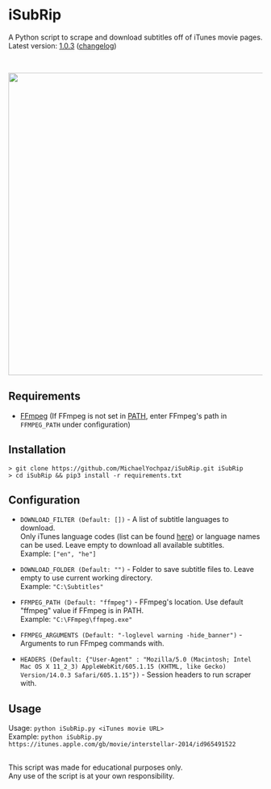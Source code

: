 # iSubRip
A Python script to scrape and download subtitles off of iTunes movie pages.  
Latest version: [1.0.3](https://github.com/MichaelYochpaz/iSubRip/blob/main/iSubRip.py) ([changelog](https://github.com/MichaelYochpaz/iSubRip/blob/main/CHANGELOG.md))

<br/>
<p align="center">
  <a href="#"><img src="https://user-images.githubusercontent.com/8832013/111081939-59f1fe80-850e-11eb-94ad-0a77baff88ed.gif" width="600"></a>
</p>

##  Requirements
* [FFmpeg](https://github.com/FFmpeg/FFmpeg) (If FFmpeg is not set in [PATH](https://en.wikipedia.org/wiki/PATH_(variable)), enter FFmpeg's path in `FFMPEG_PATH` under configuration)

##  Installation
```
> git clone https://github.com/MichaelYochpaz/iSubRip.git iSubRip
> cd iSubRip && pip3 install -r requirements.txt
```

## Configuration
* `DOWNLOAD_FILTER (Default: [])` - A list of subtitle languages to download.  
Only iTunes language codes (list can be found [here](https://datahub.io/core/language-codes/r/0.html)) or language names can be used.
Leave empty to download all available subtitles.  
Example: `["en", "he"]`

* `DOWNLOAD_FOLDER (Default: "")` - Folder to save subtitle files to. Leave empty to use current working directory.  
Example: `"C:\Subtitles"`

* `FFMPEG_PATH (Default: "ffmpeg")` - FFmpeg's location. Use default "ffmpeg" value if FFmpeg is in PATH.  
Example: `"C:\FFmpeg\ffmpeg.exe"`

* `FFMPEG_ARGUMENTS (Default: "-loglevel warning -hide_banner")` - Arguments to run FFmpeg commands with.  

* `HEADERS (Default: {"User-Agent" : "Mozilla/5.0 (Macintosh; Intel Mac OS X 11_2_3) AppleWebKit/605.1.15 (KHTML, like Gecko) Version/14.0.3 Safari/605.1.15"})` - Session headers to run scraper with.  

## Usage

Usage: ```python iSubRip.py <iTunes movie URL>```  
Example: ```python iSubRip.py https://itunes.apple.com/gb/movie/interstellar-2014/id965491522```

##
This script was made for educational purposes only.  
Any use of the script is at your own responsibility.
